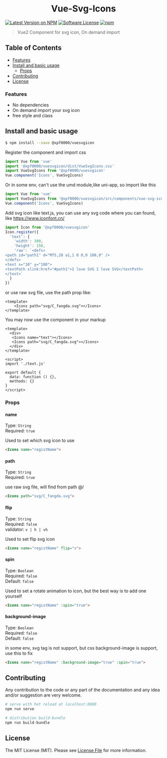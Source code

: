 <h1 align="center">Vue-Svg-Icons</h1>

[![Latest Version on NPM](https://img.shields.io/npm/v/@xpf0000/vuesvgicon.svg?style=flat-square)](https://npmjs.com/package/@xpf0000/vuesvgicon)
[![Software License](https://img.shields.io/badge/license-MIT-brightgreen.svg?style=flat-square)](LICENSE.md)
[![npm](https://img.shields.io/npm/dt/@xpf0000/vuesvgicon.svg?style=flat-square)](https://www.npmjs.com/package/@xpf0000/vuesvgicon)

> Vue2 Component for svg icon, On demand import


## Table of Contents

* [Features](#features)
* [Install and basic usage](#install-and-basic-usage)
  * [Props](#props)
* [Contributing](#contributing)
* [License](#license)

### Features

* No dependencies
* On demand import your svg icon
* free style and class

## Install and basic usage

```bash
$ npm install --save @xpf0000/vuesvgicon
```


Register the component and import css

```js
import Vue from 'vue'
import '@xpf0000/vuesvgicon/dist/VueSvgIcons.css'
import VueSvgIcons from '@xpf0000/vuesvgicon'
Vue.component('Icons', VueSvgIcons)
```

Or in some env, can't use the umd module,like uni-app, so import like this

```js
import Vue from 'vue'
import VueSvgIcons from '@xpf0000/vuesvgicon/src/components/vue-svg-icons'
Vue.component('Icons', VueSvgIcons)
```

Add svg icon like text.js, you can use any svg code where you can found, like
https://www.iconfont.cn/

```js
import Icon from '@xpf0000/vuesvgicon'
Icon.register({
  'text': {
    'width': 300,
    'height': 150,
    'raw': `<defs>
<path id="path1" d="M75,20 a1,1 0 0,0 100,0" />
</defs>
<text x="10" y="100">
<textPath xlink:href="#path1">I love SVG I love SVG</textPath>
</text>`
  }
})
```

or use raw svg file, use the path prop like:
```vue
<template>
    <Icons path="svg/C_fangda.svg"></Icons>
</template>
```

You may now use the component in your markup

```vue
<template>
  <div>
   <Icons name="text"></Icons>
   <Icons path="svg/C_fangda.svg"></Icons>
  </div>
</template>

<script>
import './text.js'

export default {
  data: function () {},
  methods: {}
}
</script>
```

### Props

#### name
Type: `String`<br>
Required: `true`<br>

Used to set which svg icon to use

```html
<Icons name="registName">
```

#### path
Type: `String`<br>
Required: `true`<br>

use raw svg file, will find from path @/

```html
<Icons path="svg/C_fangda.svg">
```

#### flip
Type: `String`<br>
Required: `false`<br>
validator: `v | h | vh`

Used to set flip svg icon

```html
<Icons name="registName" flip="v">
```

#### spin
Type: `Boolean`<br>
Required: `false`<br>
Default: `false`

Used to set a rotate animation to icon, but the best way is to add one yourself

```html
<Icons name="registName" :spin="true">
```

#### background-image
Type: `Boolean`<br>
Required: `false`<br>
Default: `false`

in some env, svg tag is not support, but css background-image is support, use this to fix

```html
<Icons name="registName" :background-image="true" :spin="true">
```

## Contributing

Any contribution to the code or any part of the documentation and any idea and/or suggestion are very welcome.

``` bash
# serve with hot reload at localhost:8080
npm run serve

# distribution build-bundle
npm run build-bundle
```

## License

The MIT License (MIT). Please see [License File](LICENSE) for more information.

